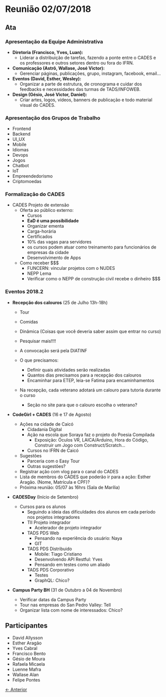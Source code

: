 # Reunião 02/07/2018

## Ata

### Apresentação da Equipe Administrativa

* **Diretoria (Francisco, Yves, Luan):**
  * Liderar a distribuição de tarefas, fazendo a ponte entre o CADES e os professores e outros setores dentro ou fora do IFRN.
* **Comunicação (Astrô, Wallase, José Victor):**
  * Gerenciar páginas, publicações, grupo, instagram, facebook, email...
* **Eventos (David, Esther, Wesley):**
  * Organizar a parte de estrutura, de cronograma e cuidar dos feedbacks e necessidades das turmas de TADS/INFOWEB.
* **Design (Gésio, José Victor, Daniel):**
  * Criar artes, logos, vídeos, banners de publicação e todo material visual do CADES.

### Apresentação dos Grupos de Trabalho

* Frontend
* Backend
* UI_UX
* Mobile
* Idiomas
* Devops
* Jogos
* Chatbot
* IoT
* Empreendedorismo
* Criptomoedas

### Formalização do CADES

* CADES Projeto de extensão
  * Oferta ao público externo:
    * Cursos
    * **EaD é uma possibilidade**
    * Organizar ementa
    * Carga-horária
    * Certificados
    * 10% das vagas para servidores
    * os cursos podem atuar como treinamento para funcionários de empresas da cidade
    * Desenvolvimento de Apps
  * Como receber $$$
    * FUNCERN: vincular projetos com o NUDES
    * NEPP Lema
    * Verificar como o NEPP de construção civil recebe o dinheiro $$$

### Eventos 2018.2

* **Recepção dos calouros** (25 de Julho 13h-18h)
  * Tour
  * Comidas
  * Dinâmica (Coisas que você deveria saber assim que entrar no curso)
  * Pesquisar mais!!!!
  
  * A convocação será pela DIATINF
  * O que precisamos:
    * Definir quais atividades serão realizadas
    * Quantos dias precisamos para a recepção dos calouros
    * Encaminhar para ETEP, leia-se Fatima para encaminhamentos
  * Na recepção, cada veterano adotará um calouro para tutoria durante o curso
    * Seção no site para que o calouro escolha o veterano?

* **CodeGirl + CADES** (16 e 17 de Agosto)
  * Ações na cidade de Caicó
    * Cidadania Digital
    * Ação na escola que Soraya faz o projeto do Poesia Compilada
      * Exposição: Óculos VR, LAICA/Arduino, Hora do Código, Construir um Jogo com Construct/Scratch...
    * Cursos no IFRN de Caicó 
  * Sugestões
    * Parceria com o Easy Tour
    * Outras sugestões?
  * Registrar ação com vlog para o canal do CADES
  * Lista de membros do CADES que poderão ir para a ação: Esther Aragão. (Nome, Matrícula e CPF)?
  * Próxima reunião: 05/07 às 16hrs (Sala de Marília)

* **CADESDay** (Início de Setembro)
  * Cursos para os alunos
    * Seguindo a ideia das dificuldades dos alunos em cada período nos projetos integradores
    * TII Projeto integrador
      * Acelerador de projeto integrador
    * TADS PDS Web
      * Pensando na experiência do usuário: Naya
      * GIT
    * TADS PDS Distribuido
      * Mobile: Tiago Cristiano
      * Desenvolvendo API Restful: Yves
      * Pensando em testes como um aliado
    * TADS PDS Corporativo
      * Testes
      * GraphQL: Chico?

* **Campus Party BH** (31 de Outubro a 04 de Novembro)
  * Verificar datas da Campus Party 
  * Tour nas empresas do San Pedro Valley: Tell
  * Organizar lista com nome de interessados: Chico?

## Participantes

- David Allysson
- Esther Aragão
- Yves Cabral
- Francisco Bento
- Gésio de Moura
- Rafaela Micaela
- Luenne Mafra
- Wallase Alan
- Felipe Pontes

[← Anterior](2018-06-29.md)